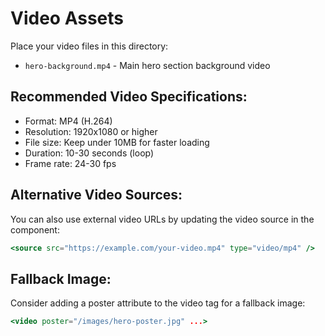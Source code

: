 # Video Assets

Place your video files in this directory:

- `hero-background.mp4` - Main hero section background video

## Recommended Video Specifications:

- Format: MP4 (H.264)
- Resolution: 1920x1080 or higher
- File size: Keep under 10MB for faster loading
- Duration: 10-30 seconds (loop)
- Frame rate: 24-30 fps

## Alternative Video Sources:

You can also use external video URLs by updating the video source in the component:

```jsx
<source src="https://example.com/your-video.mp4" type="video/mp4" />
```

## Fallback Image:

Consider adding a poster attribute to the video tag for a fallback image:

```jsx
<video poster="/images/hero-poster.jpg" ...>
```
